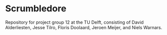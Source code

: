 # Scrumbledore
Repository for project group 12 at the TU Delft, consisting of David Alderliesten, Jesse Tilro, Floris Doolaard, Jeroen Meijer, and Niels Warnars.
